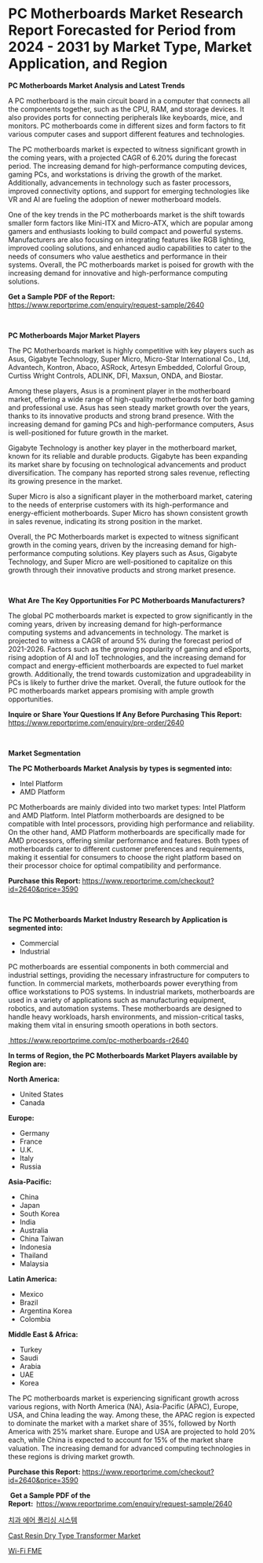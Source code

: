<p><h1>PC Motherboards Market Research Report Forecasted for Period from 2024 -  2031 by Market Type, Market Application, and Region</h1></p><p><strong>PC Motherboards Market Analysis and Latest Trends</strong></p>
<p><p>A PC motherboard is the main circuit board in a computer that connects all the components together, such as the CPU, RAM, and storage devices. It also provides ports for connecting peripherals like keyboards, mice, and monitors. PC motherboards come in different sizes and form factors to fit various computer cases and support different features and technologies.</p><p>The PC motherboards market is expected to witness significant growth in the coming years, with a projected CAGR of 6.20% during the forecast period. The increasing demand for high-performance computing devices, gaming PCs, and workstations is driving the growth of the market. Additionally, advancements in technology such as faster processors, improved connectivity options, and support for emerging technologies like VR and AI are fueling the adoption of newer motherboard models.</p><p>One of the key trends in the PC motherboards market is the shift towards smaller form factors like Mini-ITX and Micro-ATX, which are popular among gamers and enthusiasts looking to build compact and powerful systems. Manufacturers are also focusing on integrating features like RGB lighting, improved cooling solutions, and enhanced audio capabilities to cater to the needs of consumers who value aesthetics and performance in their systems. Overall, the PC motherboards market is poised for growth with the increasing demand for innovative and high-performance computing solutions.</p></p>
<p><strong>Get a Sample PDF of the Report:&nbsp;</strong> <a href="https://www.reportprime.com/enquiry/request-sample/2640">https://www.reportprime.com/enquiry/request-sample/2640</a></p>
<p>&nbsp;</p>
<p><strong>PC Motherboards Major Market Players</strong></p>
<p><p>The PC Motherboards market is highly competitive with key players such as Asus, Gigabyte Technology, Super Micro, Micro-Star International Co., Ltd, Advantech, Kontron, Abaco, ASRock, Artesyn Embedded, Colorful Group, Curtiss Wright Controls, ADLINK, DFI, Maxsun, ONDA, and Biostar. </p><p>Among these players, Asus is a prominent player in the motherboard market, offering a wide range of high-quality motherboards for both gaming and professional use. Asus has seen steady market growth over the years, thanks to its innovative products and strong brand presence. With the increasing demand for gaming PCs and high-performance computers, Asus is well-positioned for future growth in the market.</p><p>Gigabyte Technology is another key player in the motherboard market, known for its reliable and durable products. Gigabyte has been expanding its market share by focusing on technological advancements and product diversification. The company has reported strong sales revenue, reflecting its growing presence in the market.</p><p>Super Micro is also a significant player in the motherboard market, catering to the needs of enterprise customers with its high-performance and energy-efficient motherboards. Super Micro has shown consistent growth in sales revenue, indicating its strong position in the market.</p><p>Overall, the PC Motherboards market is expected to witness significant growth in the coming years, driven by the increasing demand for high-performance computing solutions. Key players such as Asus, Gigabyte Technology, and Super Micro are well-positioned to capitalize on this growth through their innovative products and strong market presence.</p></p>
<p>&nbsp;</p>
<p><strong>What Are The Key Opportunities For PC Motherboards Manufacturers?</strong></p>
<p><p>The global PC motherboards market is expected to grow significantly in the coming years, driven by increasing demand for high-performance computing systems and advancements in technology. The market is projected to witness a CAGR of around 5% during the forecast period of 2021-2026. Factors such as the growing popularity of gaming and eSports, rising adoption of AI and IoT technologies, and the increasing demand for compact and energy-efficient motherboards are expected to fuel market growth. Additionally, the trend towards customization and upgradeability in PCs is likely to further drive the market. Overall, the future outlook for the PC motherboards market appears promising with ample growth opportunities.</p></p>
<p><strong>Inquire or Share Your Questions If Any Before Purchasing This Report:</strong> <a href="https://www.reportprime.com/enquiry/pre-order/2640">https://www.reportprime.com/enquiry/pre-order/2640</a></p>
<p>&nbsp;</p>
<p><strong>Market Segmentation</strong></p>
<p><strong>The PC Motherboards Market Analysis by types is segmented into:</strong></p>
<p><ul><li>Intel Platform</li><li>AMD Platform</li></ul></p>
<p><p>PC Motherboards are mainly divided into two market types: Intel Platform and AMD Platform. Intel Platform motherboards are designed to be compatible with Intel processors, providing high performance and reliability. On the other hand, AMD Platform motherboards are specifically made for AMD processors, offering similar performance and features. Both types of motherboards cater to different customer preferences and requirements, making it essential for consumers to choose the right platform based on their processor choice for optimal compatibility and performance.</p></p>
<p><strong>Purchase this Report:&nbsp;</strong><a href="https://www.reportprime.com/checkout?id=2640&price=3590">https://www.reportprime.com/checkout?id=2640&price=3590</a></p>
<p>&nbsp;</p>
<p><strong>The PC Motherboards Market Industry Research by Application is segmented into:</strong></p>
<p><ul><li>Commercial</li><li>Industrial</li></ul></p>
<p><p>PC motherboards are essential components in both commercial and industrial settings, providing the necessary infrastructure for computers to function. In commercial markets, motherboards power everything from office workstations to POS systems. In industrial markets, motherboards are used in a variety of applications such as manufacturing equipment, robotics, and automation systems. These motherboards are designed to handle heavy workloads, harsh environments, and mission-critical tasks, making them vital in ensuring smooth operations in both sectors.</p></p>
<p><a href="https://www.reportprime.com/pc-motherboards-r2640">&nbsp;https://www.reportprime.com/pc-motherboards-r2640</a></p>
<p><strong>In terms of Region, the PC Motherboards Market Players available by Region are:</strong></p>
<p>
    <p> <strong> North America: </strong>
        <ul>
            <li>United States</li>
            <li>Canada</li>
        </ul>
        </p> 
    <p> <strong> Europe: </strong>
        <ul>
            <li>Germany</li>
            <li>France</li>
            <li>U.K.</li>
            <li>Italy</li>
            <li>Russia</li>
        </ul>
        </p> 
    <p> <strong> Asia-Pacific: </strong>
        <ul>
            <li>China</li>
            <li>Japan</li>
            <li>South Korea</li>
            <li>India</li>
            <li>Australia</li>
            <li>China Taiwan</li>
            <li>Indonesia</li>
            <li>Thailand</li>
            <li>Malaysia</li>
        </ul>
        </p> 
    <p> <strong> Latin America: </strong>
        <ul>
            <li>Mexico</li>
            <li>Brazil</li>
            <li>Argentina Korea</li>
            <li>Colombia</li>
        </ul>
        </p> 
    <p> <strong> Middle East & Africa: </strong>
        <ul>
            <li>Turkey</li>
            <li>Saudi</li>
            <li>Arabia</li>
            <li>UAE</li>
            <li>Korea</li>
        </ul>
    </p>
    </p>
<p><p>The PC motherboards market is experiencing significant growth across various regions, with North America (NA), Asia-Pacific (APAC), Europe, USA, and China leading the way. Among these, the APAC region is expected to dominate the market with a market share of 35%, followed by North America with 25% market share. Europe and USA are projected to hold 20% each, while China is expected to account for 15% of the market share valuation. The increasing demand for advanced computing technologies in these regions is driving market growth.</p></p>
<p><strong>Purchase this Report: </strong><a href="https://www.reportprime.com/checkout?id=2640&price=3590">https://www.reportprime.com/checkout?id=2640&price=3590</a></p>
<p>&nbsp;<strong>Get a Sample PDF of the Report:&nbsp;&nbsp;</strong><a href="https://www.reportprime.com/enquiry/request-sample/2640">https://www.reportprime.com/enquiry/request-sample/2640</a></p>
<p><strong></strong></p>
<p><p><a href="https://github.com/marufmohassin05/Market-Research-Report-List-2/blob/main/1515186103066.md">치과 에어 폴리싱 시스템</a></p><p><a href="https://github.com/Sherrillcrooksxa8i18ucf2m/Market-Research-Report-List-3/blob/main/cast-resin-dry-type-transformer-market.md">Cast Resin Dry Type Transformer Market</a></p><p><a href="https://github.com/reliezer65/Market-Research-Report-List-3/blob/main/144262982907.md">Wi-Fi FME</a></p></p>